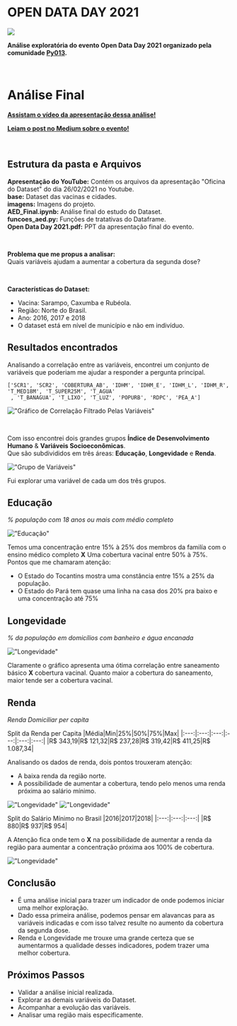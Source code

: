 # OPEN DATA DAY 2021
 
![](./imagens/open_data_day.png)
 
__Análise exploratória do evento Open Data Day 2021 organizado pela comunidade [Py013](https://github.com/Py013/Open-Data-Day-2021).__
 
<br>
 
# Análise Final
 
[__Assistam  o vídeo da apresentação dessa análise!__](https://www.youtube.com/watch?v=slNPg58SHzQ&t=2200s)
 
[__Leiam o post no Medium sobre o evento!__](https://lucasmbribeiro.medium.com/dbdb9df11ab?source=friends_link&sk=6ca07982a894c859d5510657df9357c2)
 
<br>
 
## Estrutura da pasta e Arquivos
 
__Apresentação do YouTube:__ Contém os arquivos da apresentação "Oficina do Dataset" do dia 26/02/2021 no Youtube.
<br> __base:__ Dataset das vacinas e cidades.
<br> __imagens:__ Imagens do projeto.
<br> __AED_Final.ipynb:__ Análise final do estudo do Dataset.
<br> __funcoes_aed.py:__ Funções de tratativas do Dataframe.
<br> __Open Data Day 2021.pdf:__ PPT da apresentação final do evento.
 
<br>
 
__Problema que me propus a analisar:__
<br>Quais variáveis ajudam a aumentar a cobertura da segunda dose?
 
<br>
 
__Características do Dataset:__
* Vacina: Sarampo, Caxumba e Rubéola.
* Região: Norte do Brasil.
* Ano: 2016, 2017 e 2018
* O dataset está em nível de município e não em indivíduo.
 
## Resultados encontrados
 
Analisando a correlação entre as variáveis, encontrei um conjunto de variáveis que poderiam me ajudar a responder a pergunta principal.
```
['SCR1', 'SCR2', 'COBERTURA_AB', 'IDHM', 'IDHM_E', 'IDHM_L', 'IDHM_R', 'T_MED18M', 'T_SUPER25M', 'T_AGUA'
 , 'T_BANAGUA', 'T_LIXO', 'T_LUZ', 'POPURB', 'RDPC', 'PEA_A']
 ``` 
 
 !["Gráfico de Correlação Filtrado Pelas Variáveis"](./imagens/filtro_corr.png)
 
 <br>
 
 Com isso encontrei dois grandes grupos __Índice de Desenvolvimento Humano__ & __Variáveis Socioeconômicas__.
 <br> Que são subdivididos em três áreas: __Educação__, __Longevidade__ e __Renda__.
 
 !["Grupo de Variáveis"](./imagens/grupo_variavel.png)
 
 Fui explorar uma variável de cada um dos três grupos.
 
 ## Educação
_% população com 18 anos ou mais com médio completo_
 
 !["Educação"](./imagens/educacao.png)
 
 Temos uma concentração entre 15% à 25% dos membros da familía com o ensino médico completo __X__ Uma cobertura vacinal entre 50% à 75%.
 <br> Pontos que me chamaram atenção:
 * O Estado do Tocantins mostra uma constância entre 15% a 25% da população.
* O Estado do Pará tem quase uma linha na casa dos 20% pra baixo e uma concentração até 75% 
 
 ## Longevidade
_% da população em domicílios com banheiro e água encanada_
 
 !["Longevidade"](./imagens/longevidade.png)
 
Claramente o gráfico apresenta uma ótima correlação entre saneamento básico __X__ cobertura vacinal. Quanto maior a cobertura do saneamento, maior tende ser a cobertura vacinal.
 
 ## Renda
 _Renda Domiciliar per capita_
 
Split da Renda per Capita
|Média|Min|25%|50%|75%|Max|
|:---:|:---:|:---:|:---:|:---:|:---:|
|R$ 343,19|R$ 121,32|R$ 237,28|R$ 319,42|R$ 411,25|R$ 1.087,34|
 
Analisando os dados de renda, dois pontos trouxeram atenção:
* A baixa renda da região norte.
* A possibilidade de aumentar a cobertura, tendo pelo menos uma renda próxima ao salário mínimo.
 
!["Longevidade"](./imagens/renda.png)
!["Longevidade"](./imagens/renda_2.png)
 
Split do Salário Mínimo no Brasil
|2016|2017|2018|
|:---:|:---:|:---:|
|R$ 880|R$ 937|R$ 954|
 
A Atenção fica onde tem o __X__ na possibilidade de aumentar a renda da região para aumentar a concentração próxima aos 100% de cobertura.
 
!["Longevidade"](./imagens/renda_3.png)
 
## Conclusão
* É uma análise inicial para trazer um indicador de onde podemos iniciar uma melhor exploração.
* Dado essa primeira análise, podemos pensar em alavancas para as variáveis indicadas e com isso 
talvez resulte no  aumento da cobertura da segunda dose.
* Renda e Longevidade me trouxe uma grande certeza que se aumentarmos a qualidade desses indicadores, podem trazer uma melhor cobertura. 
 
## Próximos Passos
* Validar a análise inicial realizada.
* Explorar as demais variáveis do Dataset.
* Acompanhar a evolução das variáveis.
* Analisar uma região mais especificamente. 

